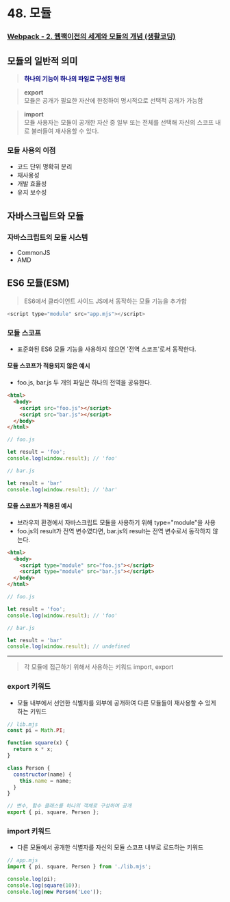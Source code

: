 # 48. 모듈
### [Webpack - 2. 웹팩이전의 세계와 모듈의 개념 (생활코딩)](https://www.youtube.com/watch?v=1V6XiP16D28)
## 모듈의 일반적 의미
> <span style="color: navy"><b> 하나의 기능이 하나의 파일로 구성된 형태 </b> </span>

> <b>export</b>  
> 모듈은 공개가 필요한 자산에 한정하여 명시적으로 선택적 공개가 가능함 

> <b>import</b>  
> 모듈 사용자는 모듈이 공개한 자산 중 일부 또는 전체를 선택해 자신의 스코프 내로 불러들여 재사용할 수 있다. 
### 모듈 사용의 이점
- 코드 단위 명확히 분리
- 재사용성
- 개발 효율성
- 유지 보수성
## 자바스크립트와 모듈
### 자바스크립트의 모듈 시스템
- CommonJS
- AMD
## ES6 모듈(ESM)
> ES6에서 클라이언트 사이드 JS에서 동작하는 모듈 기능을 추가함
```Javascript
<script type="module" src="app.mjs"></script>
```
### 모듈 스코프
- 표준화된 ES6 모듈 기능을 사용하지 않으면 '전역 스코프'로서 동작한다.

#### 모듈 스코프가 적용되지 않은 예시
- foo.js, bar.js 두 개의 파일은 하나의 전역을 공유한다.
```html
<html>
  <body>
    <script src="foo.js"></script>
    <script src="bar.js"></script>
  </body>
</html>
```
```Javascript
// foo.js

let result = 'foo';
console.log(window.result);	// 'foo'
```
```Javascript
// bar.js

let result = 'bar'
console.log(window.result);	// 'bar'
```
#### 모듈 스코프가 적용된 예시
- 브라우저 환경에서 자바스크립트 모듈을 사용하기 위해 type="module"을 사용
- foo.js의 result가 전역 변수였다면, bar.js의 result는 전역 변수로서 동작하지 않는다.
```html
<html>
  <body>
    <script type="module" src="foo.js"></script>
    <script type="module" src="bar.js"></script>
  </body>
</html>
```
```Javascript
// foo.js

let result = 'foo';
console.log(window.result);	// 'foo'
```
```Javascript
// bar.js

let result = 'bar'
console.log(window.result);	// undefined
```
---
> 각 모듈에 접근하기 위해서 사용하는 키워드 import, export
### export 키워드
- 모듈 내부에서 선언한 식별자를 외부에 공개하여 다른 모듈들이 재사용할 수 있게 하는 키워드
```Javascript
// lib.mjs
const pi = Math.PI;

function square(x) {
  return x * x;
}

class Person {
  constructor(name) {
    this.name = name;
  }
}

// 변수, 함수 클래스를 하나의 객체로 구성하여 공개
export { pi, square, Person };
```
### import 키워드
- 다른 모듈에서 공개한 식별자를 자신의 모듈 스코프 내부로 로드하는 키워드
```Javascript
// app.mjs
import { pi, square, Person } from './lib.mjs';

console.log(pi);
console.log(square(10));
console.log(new Person('Lee'));
```
